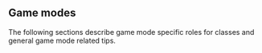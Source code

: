 <script setup lang="ts">
import Deepdive from './modes/deepdive.md'
import Egghunt from './modes/egghunt.md'
import Elimination from './modes/elimination.md'
import Escort from './modes/escort.md'
import Extraction from './modes/extraction.md'
import Mining from './modes/mining.md'
import Refining from './modes/refining.md'
import Sabotage from './modes/sabotage.md'
import Salvage from './modes/salvage.md'  
</script>

<h2 id="modes">Game modes</h2>

<Accordion>

The following sections describe game mode specific roles for classes and general game mode related tips.

<Egghunt />

<Elimination />

<Escort />

<Extraction />

<Mining />

<Refining />

<Sabotage />

<Salvage />

<Deepdive />

</Accordion>
